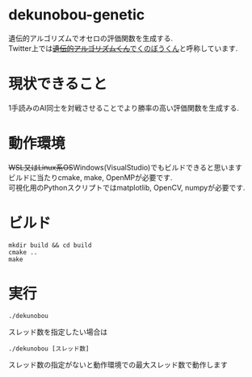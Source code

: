 # dekunobou-genetic
遺伝的アルゴリズムでオセロの評価関数を生成する.  
Twitter上では<del>[遺伝的アルゴリズムくん](https://twitter.com/jj1guj/status/1398257722638835717?s=20)</del>[でくのぼうくん](https://twitter.com/jj1guj/status/1398625513216692230?s=20)と呼称しています.
# 現状できること
1手読みのAI同士を対戦させることでより勝率の高い評価関数を生成する.  
# 動作環境
<del>WSL又はLinux系OS</del>Windows(VisualStudio)でもビルドできると思います  
ビルドに当たりcmake, make, OpenMPが必要です.  
可視化用のPythonスクリプトではmatplotlib, OpenCV, numpyが必要です.
# ビルド
```
mkdir build && cd build
cmake ..
make
```
# 実行
```
./dekunobou
```
スレッド数を指定したい場合は
```
./dekunobou [スレッド数]
```
スレッド数の指定がないと動作環境での最大スレッド数で動作します
